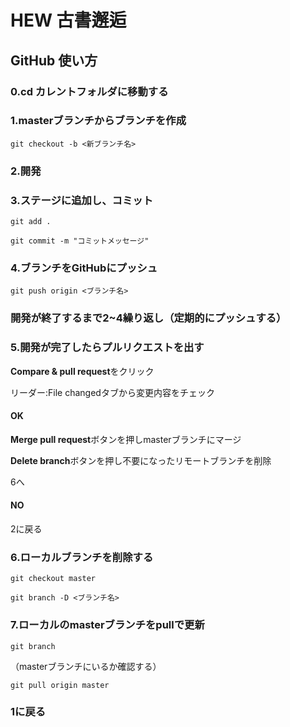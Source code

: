 # HEW 古書邂逅


## GitHub 使い方


### 0.cd カレントフォルダに移動する

### 1.masterブランチからブランチを作成
`git checkout -b <新ブランチ名>`

### 2.開発

### 3.ステージに追加し、コミット
`git add .`

`git commit -m "コミットメッセージ"`

### 4.ブランチをGitHubにプッシュ
`git push origin <ブランチ名>`

### 開発が終了するまで2~4繰り返し（定期的にプッシュする）

### 5.開発が完了したらプルリクエストを出す
**Compare & pull request**をクリック

リーダー:File changedタブから変更内容をチェック

#### OK

**Merge pull request**ボタンを押しmasterブランチにマージ

**Delete branch**ボタンを押し不要になったリモートブランチを削除

6へ

#### NO
2に戻る

### 6.ローカルブランチを削除する
`git checkout master`

`git branch -D <ブランチ名>`

### 7.ローカルのmasterブランチをpullで更新
`git branch`

（masterブランチにいるか確認する）

`git pull origin master`

### 1に戻る